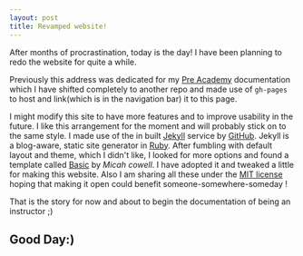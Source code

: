 ```yaml
---
layout: post
title: Revamped website!
---
```


After months of procrastination, today is the day! I have been planning to redo the website for quite a while.

Previously this address was dedicated for my [Pre Academy](http://vishnueaswaran.github.io/Pre-Academy) documentation which I have shifted completely to another repo and made use of `gh-pages` to host and link(which is in the navigation bar) it to this page.

I might modify this site to have more features and to improve usability in the future. I like this arrangement for the moment and will probably stick on to the same style. I made use of the in built [Jekyll](http://jekyllrb.com/) service by [GitHub](https://github.com/). Jekyll is a blog-aware, static site generator in [Ruby](https://www.ruby-lang.org/en/). After fumbling with default layout and theme, which I didn't like, I looked for more options and found a template called [Basic](http://jekyllthemes.org/themes/basic/) by *Micah cowell*. I have adopted it and tweaked a little for making this website. Also I am sharing all these under the [MIT license](https://github.com/VishnuEaswaran/VishnuEaswaran.github.io/blob/master/LICENSE) hoping that making it open could benefit someone-somewhere-someday !

That is the story for now and about to begin the documentation of being an instructor ;)

## Good Day:)
